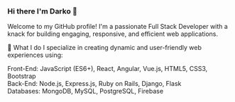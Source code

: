 ### Hi there I'm Darko 👋

Welcome to my GitHub profile! I'm a passionate Full Stack Developer with a knack for building engaging, responsive, and efficient web applications.

💼 What I do
I specialize in creating dynamic and user-friendly web experiences using:

Front-End: JavaScript (ES6+), React, Angular, Vue.js, HTML5, CSS3, Bootstrap  
Back-End: Node.js, Express.js, Ruby on Rails, Django, Flask  
Databases: MongoDB, MySQL, PostgreSQL, Firebase  
<!--
**darkesto/darkesto** is a ✨ _special_ ✨ repository because its `README.md` (this file) appears on your GitHub profile.

Here are some ideas to get you started:

- 🔭 I’m currently working on ...
- 🌱 I’m currently learning ...
- 👯 I’m looking to collaborate on ...
- 🤔 I’m looking for help with ...
- 💬 Ask me about ...
- 📫 How to reach me: ...
- 😄 Pronouns: ...
- ⚡ Fun fact: ...
-->
